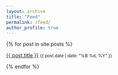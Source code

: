 ```yaml
---
layout: archive
title: "Feed"
permalink: /feed/
author_profile: true
---
```


<div class="archive">
{% for post in site.posts %}
  <p>
    <a href="{{ post.url }}">{{ post.title }}</a>
    <small>{{ post.date | date: "%B %d, %Y" }}</small>
  </p>
{% endfor %}
</div> 